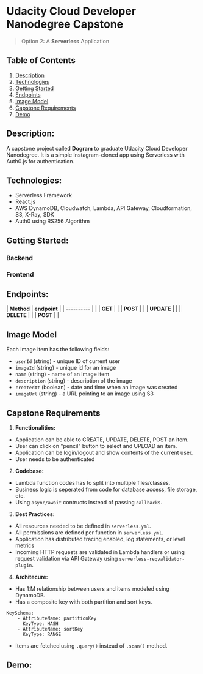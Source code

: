 # Udacity Cloud Developer Nanodegree Capstone

> Option 2:  A **Serverless** Application

## Table of Contents
1. [Description](#description)
2. [Technologies](#technologies)
3. [Getting Started](#getting-started)
4. [Endpoints](#endpoints)
5. [Image Model](#image-model)
6. [Capstone Requirements](#capstone-requirements)
7. [Demo](#demo)

## Description:
A capstone project called **Dogram** to graduate Udacity Cloud Developer Nanodegree. It is a simple Instagram-cloned app using Serverless with Auth0.js for authentication. 

## Technologies: 
- Serverless Framework
- React.js
- AWS DynamoDB, Cloudwatch, Lambda, API Gateway, Cloudformation, S3, X-Ray, SDK
- Auth0 using RS256 Algorithm

## Getting Started:
### Backend
### Frontend

## Endpoints: 
| **Method** | **endpoint** |
| ---------- | |
| **GET**    | |
| **POST**   | |
| **UPDATE** | |
| **DELETE** | |
| **POST**   | |

## Image Model
Each Image item has the following fields: 

* `userId` (string) - unique ID of current user
* `imageId` (string) - unique id for an image
* `name` (string) - name of an Image item
* `description` (string) - description of the image
* `createdAt` (boolean) - date and time when an image was created
* `imageUrl` (string) - a URL pointing to an image using S3

## Capstone Requirements
1. **Functionalities:** 
- Application can be able to CREATE, UPDATE, DELETE, POST an item.
- User can click on "pencil" button to select and UPLOAD an item. 
- Application can be login/logout and show contents of the current user. 
- User needs to be authenticated
2. **Codebase:** 
- Lambda function codes has to split into multiple files/classes. 
- Business logic is seperated from code for database access, file storage, etc. 
- Using `async/await` contructs instead of passing `callbacks`. 
3. **Best Practices:**
- All resources needed to be defined in `serverless.yml`. 
- All permissions are defined per function in `serverless.yml`.
- Application has distributed tracing enabled, log statements, or level metrics
- Incoming HTTP requests are validated in Lambda handlers or using request validation via API Gateway using `serverless-reqvalidator-plugin`. 
4. **Architecure:** 
- Has 1:M relationship between users and items modeled using DynamoDB. 
- Has a composite key with both partition and sort keys. 
```
KeySchema: 
    - AttributeName: partitionKey
      KeyType: HASH
    - AttributeName: sortKey
      KeyType: RANGE
```
- Items are fetched using `.query()` instead of `.scan()` method. 

## Demo: 